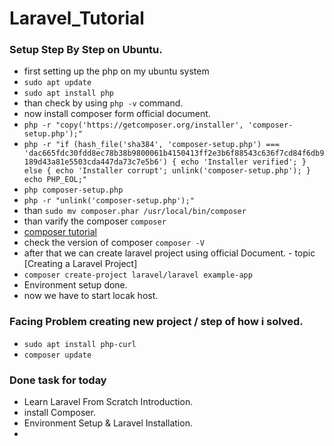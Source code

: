 # Laravel_Tutorial


### Setup Step By Step on Ubuntu.
- first setting up the php on my ubuntu system
- `sudo apt update`
- `sudo apt install php`
- than check by using `php -v` command.
- now install composer form official document.
- `php -r "copy('https://getcomposer.org/installer', 'composer-setup.php');"`
- `php -r "if (hash_file('sha384', 'composer-setup.php') === 'dac665fdc30fdd8ec78b38b9800061b4150413ff2e3b6f88543c636f7cd84f6db9189d43a81e5503cda447da73c7e5b6') { echo 'Installer verified'; } else { echo 'Installer corrupt'; unlink('composer-setup.php'); } echo PHP_EOL;"`
- `php composer-setup.php`
- `php -r "unlink('composer-setup.php');"`
- than `sudo mv composer.phar /usr/local/bin/composer`
- than varify the composer `composer`
- [composer tutorial](https://youtu.be/Mlmth9Bq6xw?si=qqmaanetXZi4Nps6)
- check the version of composer `composer -V`
- after that we can create laravel project using official Document. - topic [Creating a Laravel Project]
- `composer create-project laravel/laravel example-app`
- Environment setup done.
- now we have to start locak host. 


### Facing Problem creating new project / step of how i solved.
- `sudo apt install php-curl`
- `composer update`



### Done task for today
- Learn Laravel From Scratch Introduction.
- install Composer.
- Environment Setup & Laravel Installation.
- 